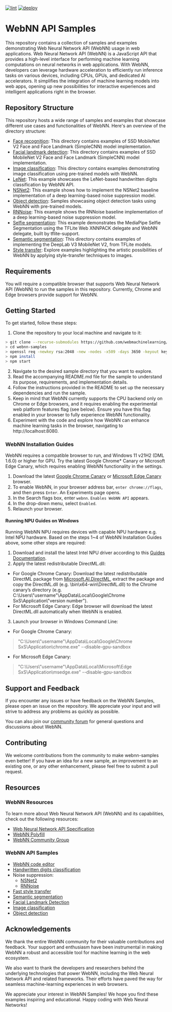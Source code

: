 [![lint](https://github.com/webmachinelearning/webnn-samples/workflows/lint/badge.svg)](https://github.com/webmachinelearning/webnn-samples/actions)
[![deploy](https://github.com/webmachinelearning/webnn-samples/workflows/deploy/badge.svg)](https://github.com/webmachinelearning/webnn-samples/actions)

# WebNN API Samples
This repository contains a collection of samples and examples demonstrating Web Neural Network API (WebNN) usage in web applications. Web Neural Network API (WebNN) is a JavaScript API that provides a high-level interface for performing machine learning computations on neural networks in web applications. With WebNN, developers can leverage hardware acceleration to efficiently run inference tasks on various devices, including CPUs, GPUs, and dedicated AI accelerators. It simplifies the integration of machine learning models into web apps, opening up new possibilities for interactive experiences and intelligent applications right in the browser.

## Repository Structure
This repository hosts a wide range of samples and examples that showcase different use cases and functionalities of WebNN. Here's an overview of the directory structure:    

* [Face recognition](/face_recognition): This directory contains examples of SSD MobileNet V2 Face and Face Landmark (SimpleCNN) model implementation.
* [Facial landmark detection](/facial_landmark_detection): This directory contains examples of SSD MobileNet V2 Face and Face Landmark (SimpleCNN) model implementation.
* [Image classification](/image_classification): This directory contains examples demonstrating image classification using pre-trained models with WebNN.
* [LeNet](/lenet): This example showcases the LeNet-based handwritten digits classification by WebNN API.
* [NSNet2](/nsnet2): This example shows how to implement the NSNet2 baseline implementation of a deep learning-based noise suppression model.
* [Object detection](/object_detection): Samples showcasing object detection tasks using WebNN with pre-trained models.
* [RNNoise](/rnnoise): This example shows the RNNoise baseline implementation of a deep learning-based noise suppression model.
* [Selfie segmentation](/selfie_segmentation): This example demonstrates the MediaPipe Selfie Segmentation using the TFLite Web XNNPACK delegate and WebNN delegate, built by tflite-support.
* [Semantic segmentation](/semantic_segmentation): This directory contains examples of implementing the DeepLab V3 MobileNet V2, from TFLite models.
* [Style transfer](/style_transfer): Explore examples highlighting the artistic possibilities of WebNN by applying style-transfer techniques to images.

## Requirements
You will require a compatible browser that supports Web Neural Network API (WebNN) to run the samples in this repository. Currently, Chrome and Edge browsers provide support for WebNN.

## Getting Started
To get started, follow these steps:    
1. Clone the repository to your local machine and navigate to it:
 ```bash
> git clone --recurse-submodules https://github.com/webmachinelearning/webnn-samples
> cd webnn-samples
> openssl req -newkey rsa:2048 -new -nodes -x509 -days 3650 -keyout key.pem -out cert.pem
> npm install
> npm start
```
2. Navigate to the desired sample directory that you want to explore.
3. Read the accompanying README.md file for the sample to understand its purpose, requirements, and implementation details.
4. Follow the instructions provided in the README to set up the necessary dependencies and run the sample.
5. Keep in mind that WebNN currently supports the CPU backend only on Chrome or Edge browsers, and it requires enabling the experimental web platform features flag (see below). Ensure you have this flag enabled in your browser to fully experience WebNN functionality.
6. Experiment with the code and explore how WebNN can enhance machine learning tasks in the browser, navigating to http://localhost:8080.

### WebNN Installation Guides

WebNN requires a compatible browser to run, and Windows 11 v21H2 (DML 1.6.0) or higher for GPU. Try the latest Google Chrome* Canary or Microsoft Edge Canary, which requires enabling WebNN functionality in the settings.

1. Download the latest [Google Chrome Canary](https://www.google.com/chrome/canary/) or [Microsoft Edge Canary](https://www.microsoft.com/en-us/edge/download/insider) browser. 
2. To enable WebNN, in your browser address bar, `enter chrome://flags`, and then press `Enter`. An Experiments page opens. 
3. In the Search flags box, enter `webnn`. `Enables WebNN API` appears. 
4. In the drop-down menu, select `Enabled`. 
5. Relaunch your browser.

#### Running NPU Guides on Windows
Running WebNN NPU requires devices with capable NPU hardware e.g. Intel NPU hardware. Based on the steps 1~4 of WebNN Installation Guides above, some other steps are required:

1. Download and install the latest Intel NPU driver according to this [Guides Documentation](https://www.intel.com/content/www/us/en/download/794734/intel-npu-driver-windows.html).
2. Apply the latest redistributable DirectML.dll:
* For Google Chrome Canary:
Download the latest redistributable DirectML package from [Microsoft.AI.DirectML](https://www.nuget.org/packages/Microsoft.AI.DirectML/), extract the package and copy the DirectML.dll (e.g. \bin\x64-win\DirectML.dll) to the Chrome canary’s directory (e.g. C:\Users\\"username"\AppData\Local\Google\Chrome SxS\Application\\"version number"\).
* For Microsoft Edge Canary:
Edge browser will download the latest DirectML.dll automatically when WebNN is enabled.
3. Launch your browser in Windows Command Line:
* For Google Chrome Canary:
> "C:\Users\\"username"\AppData\Local\Google\Chrome SxS\Application\chrome.exe" --disable-gpu-sandbox
* For Microsoft Edge Canary:
> "C:\Users\\"username"\AppData\Local\Microsoft\Edge SxS\Application\msedge.exe" --disable-gpu-sandbox

## Support and Feedback
If you encounter any issues or have feedback on the WebNN Samples, please open an issue on the repository. We appreciate your input and will strive to address any problems as quickly as possible.

You can also join our [community forum](https://webmachinelearning.github.io/) for general questions and discussions about WebNN.

## Contributing
We welcome contributions from the community to make webnn-samples even better! If you have an idea for a new sample, an improvement to an existing one, or any other enhancement, please feel free to submit a pull request.

## Resources
### WebNN Resources
To learn more about Web Neural Network API (WebNN) and its capabilities, check out the following resources:
* [Web Neural Network API Specification](https://webmachinelearning.github.io/webnn/)
* [WebNN Polyfill](https://github.com/webmachinelearning/webnn-polyfill)
* [WebNN Community Group](https://webmachinelearning.github.io/)

### WebNN API Samples
* [WebNN code editor](https://webmachinelearning.github.io/webnn-samples/code/)
* [Handwritten digits classification](https://webmachinelearning.github.io/webnn-samples/lenet/)
* Noise suppression:
  * [NSNet2](https://webmachinelearning.github.io/webnn-samples/nsnet2/)
  * [RNNoise](https://webmachinelearning.github.io/webnn-samples/rnnoise/)
* [Fast style transfer](https://webmachinelearning.github.io/webnn-samples/style_transfer/)
* [Semantic segmentation](https://webmachinelearning.github.io/webnn-samples/semantic_segmentation/)
* [Facial Landmark Detection](https://webmachinelearning.github.io/webnn-samples/facial_landmark_detection/)
* [Image classification](https://webmachinelearning.github.io/webnn-samples/image_classification/)
* [Object detection](https://webmachinelearning.github.io/webnn-samples/object_detection/)

## Acknowledgements
We thank the entire WebNN community for their valuable contributions and feedback. Your support and enthusiasm have been instrumental in making WebNN a robust and accessible tool for machine learning in the web ecosystem.

We also want to thank the developers and researchers behind the underlying technologies that power WebNN, including the Web Neural Network API and related frameworks. Their efforts have paved the way for seamless machine-learning experiences in web browsers.

We appreciate your interest in WebNN Samples! We hope you find these examples inspiring and educational. Happy coding with Web Neural Networks!

